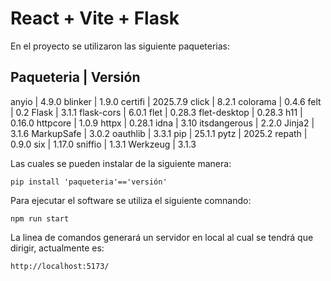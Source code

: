 # React + Vite + Flask

En el proyecto se utilizaron las siguiente paqueterias:

Paqueteria   | Versión
------------------------
anyio        | 4.9.0
blinker      | 1.9.0
certifi      | 2025.7.9
click        | 8.2.1
colorama     | 0.4.6
felt         | 0.2
Flask        | 3.1.1
flask-cors   | 6.0.1
flet         | 0.28.3
flet-desktop | 0.28.3
h11          | 0.16.0
httpcore     | 1.0.9
httpx        | 0.28.1
idna         | 3.10
itsdangerous | 2.2.0
Jinja2       | 3.1.6
MarkupSafe   | 3.0.2
oauthlib     | 3.3.1
pip          | 25.1.1
pytz         | 2025.2
repath       | 0.9.0
six          | 1.17.0
sniffio      | 1.3.1
Werkzeug     | 3.1.3

Las cuales se pueden instalar de la siguiente manera:

    pip install 'paqueteria'=='versión'

Para ejecutar el software se utiliza el siguiente comnando:

    npm run start

La linea de comandos generará un servidor en local al cual se tendrá que dirigir, actualmente es:

    http://localhost:5173/